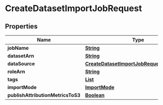 

# CreateDatasetImportJobRequest


## Properties

| Name | Type | Description | Notes |
|------------ | ------------- | ------------- | -------------|
|**jobName** | [**String**](String.md) |  |  |
|**datasetArn** | [**String**](String.md) |  |  |
|**dataSource** | [**CreateDatasetImportJobRequestDataSource**](CreateDatasetImportJobRequestDataSource.md) |  |  |
|**roleArn** | [**String**](String.md) |  |  |
|**tags** | [**List**](List.md) |  |  [optional] |
|**importMode** | [**ImportMode**](ImportMode.md) |  |  [optional] |
|**publishAttributionMetricsToS3** | [**Boolean**](Boolean.md) |  |  [optional] |



